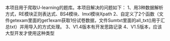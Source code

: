本项目用于爬取U-learning的题库。本项目解决的问题如下：
  1、用3种数据解析方式，RE模块正则表达式、BS4模块、lmxl模块Xpath
  2、自定义了2个函数（文件getexam里面的get1exam获取1份试卷数据，文件Sumtxt里面的all_txt()用于汇总txt）并用导入的方式处理。
  3、V1.4版本有开发思路记录
  4、V1.5版本，应该大型开发才使用这种类型
